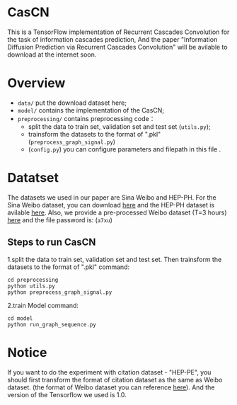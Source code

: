 # CasCN
This is a TensorFlow implementation of Recurrent Cascades Convolution for the task of information cascades prediction, And the paper "Information Diffusion Prediction via Recurrent Cascades Convolution" will be avilable to download at the internet soon.
# Overview
- `data/` put the download dataset here;
- `model/` contains the implementation of the CasCN;
- `preprocessing/` contains preprocessing code：
    * split the data to train set, validation set and test set (`utils.py`);
    * trainsform the datasets to the format of ".pkl" (`preprocess_graph_signal.py`)
    * (`config.py`) you can configure parameters and filepath in this file
    .
# Datatset
The datasets we used in our paper are Sina Weibo and HEP-PH. For the Sina Weibo dataset, you can download [here](https://github.com/CaoQi92/DeepHawkes) and the HEP-PH dataset is avilable [here](http://snap.stanford.edu/data/cit-HepPh.html).
Also, we provide a pre-processed Weibo dataset (T=3 hours) [here](https://pan.baidu.com/s/1_s3FvbEpj2piWcRqLqpb5A) and the file password is: (`a7xu`)

Steps to run CasCN
----------------------------------- 

1.split the data to train set, validation set and test set. Then trainsform the datasets to the format of ".pkl"
command: 

    cd preprocessing
    python utils.py
    python preprocess_graph_signal.py
 
2.train Model
command:

    cd model
    python run_graph_sequence.py
# Notice
 If you want to do the experiment with citation dataset - "HEP-PE", you should first transform the format of citation dataset as the same as Weibo dataset. (the format of Weibo dataset you can reference [here](https://github.com/CaoQi92/DeepHawkes)). And the version of the Tensorflow we used is 1.0.

